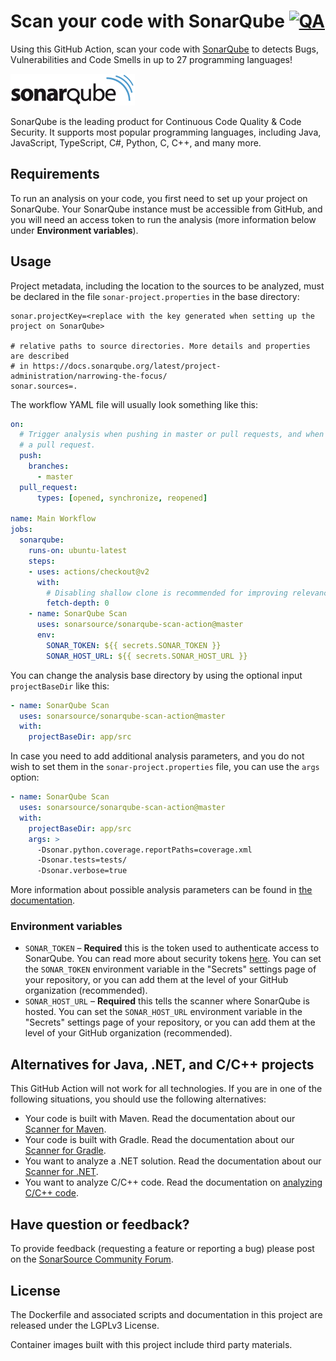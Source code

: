 # Scan your code with SonarQube [![QA](https://github.com/SonarSource/sonarqube-scan-action/actions/workflows/qa.yml/badge.svg)](https://github.com/SonarSource/sonarqube-scan-action/actions/workflows/qa.yml)

Using this GitHub Action, scan your code with [SonarQube](https://www.sonarqube.org/) to detects Bugs, Vulnerabilities and Code Smells in up to 27 programming languages!

<img src="./images/SonarQube-72px.png">

SonarQube is the leading product for Continuous Code Quality & Code Security. It supports most popular programming languages, including Java, JavaScript, TypeScript, C#, Python, C, C++, and many more.

## Requirements

To run an analysis on your code, you first need to set up your project on SonarQube. Your SonarQube instance must be accessible from GitHub, and you will need an access token to run the analysis (more information below under **Environment variables**).

## Usage

Project metadata, including the location to the sources to be analyzed, must be declared in the file `sonar-project.properties` in the base directory:

```properties
sonar.projectKey=<replace with the key generated when setting up the project on SonarQube>

# relative paths to source directories. More details and properties are described
# in https://docs.sonarqube.org/latest/project-administration/narrowing-the-focus/ 
sonar.sources=.
```

The workflow YAML file will usually look something like this:

```yaml
on:
  # Trigger analysis when pushing in master or pull requests, and when creating
  # a pull request. 
  push:
    branches:
      - master
  pull_request:
      types: [opened, synchronize, reopened]

name: Main Workflow
jobs:
  sonarqube:
    runs-on: ubuntu-latest
    steps:
    - uses: actions/checkout@v2
      with:
        # Disabling shallow clone is recommended for improving relevancy of reporting
        fetch-depth: 0
    - name: SonarQube Scan
      uses: sonarsource/sonarqube-scan-action@master
      env:
        SONAR_TOKEN: ${{ secrets.SONAR_TOKEN }}
        SONAR_HOST_URL: ${{ secrets.SONAR_HOST_URL }}
```

You can change the analysis base directory by using the optional input `projectBaseDir` like this:

```yaml
- name: SonarQube Scan
  uses: sonarsource/sonarqube-scan-action@master
  with:
    projectBaseDir: app/src
```

In case you need to add additional analysis parameters, and you do not wish to set them in the `sonar-project.properties` file, you can use the `args` option:

```yaml
- name: SonarQube Scan
  uses: sonarsource/sonarqube-scan-action@master
  with:
    projectBaseDir: app/src
    args: >
      -Dsonar.python.coverage.reportPaths=coverage.xml
      -Dsonar.tests=tests/
      -Dsonar.verbose=true
```

More information about possible analysis parameters can be found in [the documentation](https://redirect.sonarsource.com/doc/analysis-parameters.html).

### Environment variables

- `SONAR_TOKEN` – **Required** this is the token used to authenticate access to SonarQube. You can read more about security tokens [here](https://docs.sonarqube.org/latest/user-guide/user-token/). You can set the `SONAR_TOKEN` environment variable in the "Secrets" settings page of your repository, or you can add them at the level of your GitHub organization (recommended).
- `SONAR_HOST_URL` – **Required** this tells the scanner where SonarQube is hosted. You can set the `SONAR_HOST_URL` environment variable in the "Secrets" settings page of your repository, or you can add them at the level of your GitHub organization (recommended).

## Alternatives for Java, .NET, and C/C++ projects

This GitHub Action will not work for all technologies. If you are in one of the following situations, you should use the following alternatives:

* Your code is built with Maven. Read the documentation about our [Scanner for Maven](https://redirect.sonarsource.com/doc/install-configure-scanner-maven.html).
* Your code is built with Gradle. Read the documentation about our [Scanner for Gradle](https://redirect.sonarsource.com/doc/gradle.html).
* You want to analyze a .NET solution. Read the documentation about our [Scanner for .NET](https://redirect.sonarsource.com/doc/install-configure-scanner-msbuild.html).
* You want to analyze C/C++ code. Read the documentation on [analyzing C/C++ code](https://docs.sonarqube.org/latest/analysis/languages/cfamily/).

## Have question or feedback?

To provide feedback (requesting a feature or reporting a bug) please post on the [SonarSource Community Forum](https://community.sonarsource.com/tags/c/help/sq/github-actions).

## License

The Dockerfile and associated scripts and documentation in this project are released under the LGPLv3 License.

Container images built with this project include third party materials.
